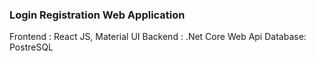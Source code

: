 ### Login Registration Web Application

Frontend : React JS, Material UI
Backend : .Net Core Web Api
Database: PostreSQL
